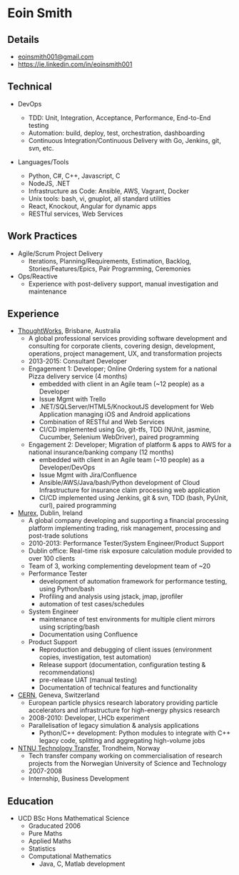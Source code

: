 # Eoin Smith

## Details

- eoinsmith001@gmail.com
- https://ie.linkedin.com/in/eoinsmith001

## Technical

- DevOps
	- TDD: Unit, Integration, Acceptance, Performance, End-to-End testing
	- Automation: build, deploy, test, orchestration, dashboarding
	- Continuous Integration/Continuous Delivery with Go, Jenkins, git, svn, etc.

- Languages/Tools
	- Python, C#, C++, Javascript, C
	- NodeJS, .NET
	- Infrastructure as Code: Ansible, AWS, Vagrant, Docker
	- Unix tools: bash, vi, gnuplot, all standard utilities
	- React, Knockout, Angular for dynamic apps
	- RESTful services, Web Services

## Work Practices

- Agile/Scrum Project Delivery
	- Iterations, Planning/Requirements, Estimation, Backlog, Stories/Features/Epics, Pair Programming, Ceremonies
- Ops/Reactive
	- Experience with post-delivery support, manual investigation and maintenance

## Experience

- [ThoughtWorks](http://www.thoughtworks.com), Brisbane, Australia
	- A global professional services providing software development and consulting for corporate clients, covering design, development, operations, project management, UX, and transformation projects
	- 2013-2015: Consultant Developer
	- Engagement 1: Developer; Online Ordering system for a national Pizza delivery service (4 months)
		- embedded with client in an Agile team (~12 people) as a Developer
		- Issue Mgmt with Trello
		- .NET/SQLServer/HTML5/KnockoutJS development for Web Application managing iOS and Android applications
		- Combination of RESTful and Web Services
		- CI/CD implemented using Go, git-tfs, TDD (NUnit, jasmine, Cucumber, Selenium WebDriver), paired programming
	- Engagement 2: Developer; Migration of platform & apps to AWS for a national insurance/banking company (12 months)
		- embedded with client in an Agile team (~10 people) as a Developer/DevOps
		- Issue Mgmt with Jira/Confluence
		- Ansible/AWS/Java/bash/Python development of Cloud Infrastructure for insurance claim processing web application
		- CI/CD implemented using Jenkins, git & svn, TDD (bash, PyUnit, curl), paired programming
- [Murex](https://www.murex.com), Dublin, Ireland
	- A global company developing and supporting a financial processing platform implementing trading, risk management, processing and post-trade solutions
	- 2010-2013: Performance Tester/System Engineer/Product Support
	- Dublin office: Real-time risk exposure calculation module provided to over 100 clients
	- Team of 3, working complementing development team of ~20
	- Performance Tester
		- development of automation framework for performance testing, using Python/bash
		- Profiling and analysis using jstack, jmap, jprofiler
		- automation of test cases/schedules
	- System Engineer
		- maintenance of test environments for multiple client mirrors using scripting/bash
		- Documentation using Confluence
	- Product Support
		- Reproduction and debugging of client issues (environment copies, investigation, test automation)
		- Release support (documentation, configuration testing & recommendations)
		- pre-release UAT (manual testing)
		- Documentation of technical features and functionality
- [CERN](http://home.web.cern.ch), Geneva, Switzerland
	- European particle physics research laboratory providing particle accelerators and infrastructure for high-energy physics research
	- 2008-2010: Developer, LHCb experiment
	- Parallelisation of legacy simulation & analysis applications
		- Python/C++ development: Python modules to integrate with C++ legacy code, splitting and aggregating high-volume jobs
- [NTNU Technology Transfer](http://www.ntnu.no), Trondheim, Norway
	- Tech transfer company working on commercialisation of research projects from the Norwegian University of Science and Technology
	- 2007-2008
	- Internship, Business Development

## Education

- UCD BSc Hons Mathematical Science
	- Graducated 2006
	- Pure Maths
	- Applied Maths
	- Statistics
	- Computational Mathematics
		- Java, C, Matlab development
